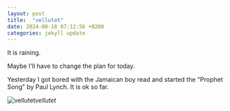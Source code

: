 ```yaml
---
layout: post
title:  "vellutet"
date: 2024-08-18 07:12:56 +0200
categories: jekyll update
---
```


It is raining.   

Maybe I'll have to change the plan for today.   

Yesterday I got bored with the Jamaican boy read and started the "Prophet Song" by Paul Lynch. It is ok so far.


![vellutet]()*vellutet*&nbsp;



[jekyll-docs]: https://jekyllrb.com/docs/home
[jekyll-gh]:   https://github.com/jekyll/jekyll
[jekyll-talk]: https://talk.jekyllrb.com/
